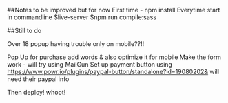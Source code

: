 ##Notes to be improved but for now
First time - npm install 
Everytime start in commandline
$live-server
$npm run compile:sass

##Still to do 

Over 18 popup having trouble only on mobile??!! 

Pop Up for purchase add words & also optimize it for mobile 
Make the form work - will try using MailGun
Set up payment button using https://www.powr.io/plugins/paypal-button/standalone?id=19080202& will need their paypal info 

Then deploy! whoot! 

